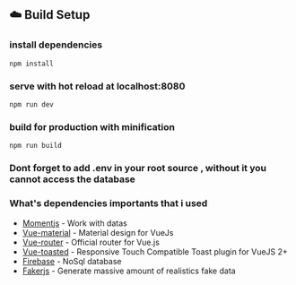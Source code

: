 ## :cloud: Build Setup

### install dependencies
`npm install`
### serve with hot reload at localhost:8080
`npm run dev`
### build for production with minification
`npm run build`
### Dont forget to add .env in your root source , without it you cannot access the database

### What's dependencies importants that i used
* [Momentjs](https://momentjs.com/) - Work with datas
* [Vue-material](https://vuematerial.io/) - Material design for VueJs
* [Vue-router](https://router.vuejs.org/) - Official router for Vue.js
* [Vue-toasted](https://github.com/shakee93/vue-toasted) - Responsive Touch Compatible Toast plugin for VueJS 2+
* [Firebase](https://firebase.google.com/) - NoSql database
* [Fakerjs](https://github.com/marak/Faker.js/) - Generate massive amount of realistics fake data


[CHANGELOG]: ./CHANGELOG.md
[version-badge]: https://img.shields.io/badge/version-1.0.0-blue.svg
[license-badge]: https://img.shields.io/badge/license-MIT-blue.svg
